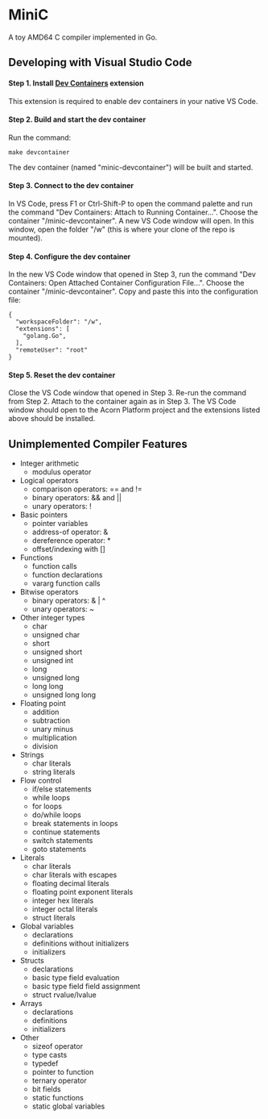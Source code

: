 # MiniC

A toy AMD64 C compiler implemented in Go.

## Developing with Visual Studio Code

#### Step 1. Install [Dev Containers](https://marketplace.visualstudio.com/items?itemName=ms-vscode-remote.remote-containers) extension

This extension is required to enable dev containers in your native VS Code.

#### Step 2. Build and start the dev container

Run the command:
```
make devcontainer
```
The dev container (named "minic-devcontainer") will be built and started.

#### Step 3. Connect to the dev container

In VS Code, press F1 or Ctrl-Shift-P to open the command palette and run the command "Dev Containers: Attach to Running Container...".  Choose the container "/minic-devcontainer".  A new VS Code window will open.  In this window, open the folder "/w" (this is where your clone of the repo is mounted).

#### Step 4. Configure the dev container

In the new VS Code window that opened in Step 3, run the command "Dev Containers: Open Attached Container Configuration File...".  Choose the container "/minic-devcontainer".  Copy and paste this into the configuration file:
```
{
  "workspaceFolder": "/w",
  "extensions": [
    "golang.Go",
  ],
  "remoteUser": "root"
}
```

#### Step 5. Reset the dev container

Close the VS Code window that opened in Step 3.  Re-run the command from Step 2.  Attach to the container again as in Step 3.  The VS Code window should open to the Acorn Platform project and the extensions listed above should be installed.


## Unimplemented Compiler Features

* Integer arithmetic
  * modulus operator
* Logical operators
  * comparison operators: == and !=
  * binary operators: && and ||
  * unary operators: !
* Basic pointers
  * pointer variables
  * address-of operator: &
  * dereference operator: *
  * offset/indexing with []
* Functions
  * function calls
  * function declarations
  * vararg function calls
* Bitwise operators
  * binary operators: & | ^
  * unary operators: ~
* Other integer types
  * char
  * unsigned char
  * short
  * unsigned short
  * unsigned int
  * long
  * unsigned long
  * long long
  * unsigned long long
* Floating point
  * addition
  * subtraction
  * unary minus
  * multiplication
  * division
* Strings
  * char literals
  * string literals
* Flow control
  * if/else statements
  * while loops
  * for loops
  * do/while loops
  * break statements in loops
  * continue statements
  * switch statements
  * goto statements
* Literals
  * char literals
  * char literals with escapes
  * floating decimal literals
  * floating point exponent literals
  * integer hex literals
  * integer octal literals
  * struct literals
* Global variables
  * declarations
  * definitions without initializers
  * initializers
* Structs
  * declarations
  * basic type field evaluation
  * basic type field field assignment
  * struct rvalue/lvalue
* Arrays
  * declarations
  * definitions
  * initializers
* Other
  * sizeof operator
  * type casts
  * typedef
  * pointer to function
  * ternary operator
  * bit fields
  * static functions
  * static global variables